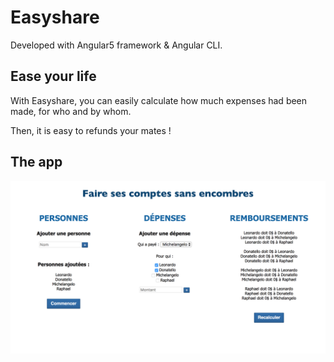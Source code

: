 Easyshare
=========

Developed with Angular5 framework & Angular CLI.

## Ease your life

With Easyshare, you can easily calculate how much expenses
had been made, for who and by whom.

Then, it is easy to refunds your mates !


## The app

![Easyshare app](src/assets/easyshare-angular5.png)
